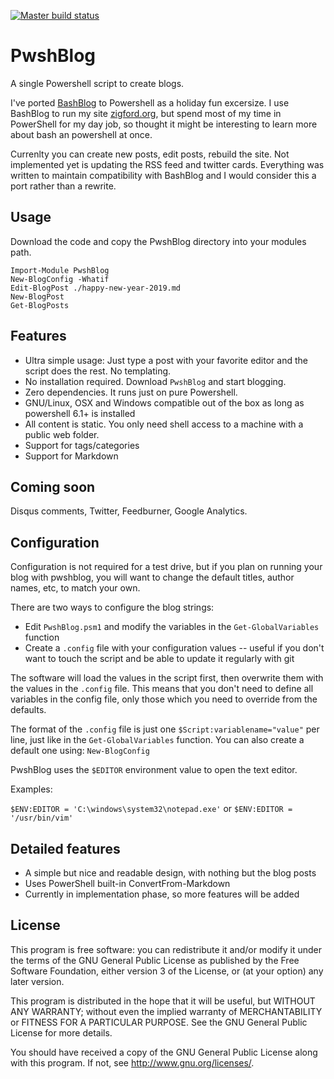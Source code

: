 [![Master build status][appveyor-badge]][appveyor-build]

PwshBlog
========

A single Powershell script to create blogs. 

I've ported [BashBlog](https://github.com/cfenollosa/bashblog) to Powershell as a holiday fun excersize. I use BashBlog to run my site [zigford.org](http://zigford.org), but spend most of my time in PowerShell for my day job, so thought it might be interesting to learn more about bash an powershell at once.

Currenlty you can create new posts, edit posts, rebuild the site. Not implemented yet
is updating the RSS feed and twitter cards. Everything was written to maintain compatibility with BashBlog and I would consider this a port rather than a rewrite.


Usage
-----

Download the code and copy the PwshBlog directory into your modules path.

    Import-Module PwshBlog
    New-BlogConfig -Whatif
    Edit-BlogPost ./happy-new-year-2019.md
    New-BlogPost
    Get-BlogPosts

Features
--------

- Ultra simple usage: Just type a post with your favorite editor and the script does the rest. No templating.
- No installation required. Download `PwshBlog` and start blogging.
- Zero dependencies. It runs just on pure Powershell.
- GNU/Linux, OSX and Windows compatible out of the box as long as powershell 6.1+ is installed
- All content is static. You only need shell access to a machine with a public web folder.
- Support for tags/categories
- Support for Markdown

Coming soon
-----------

Disqus comments, Twitter, Feedburner, Google Analytics.

Configuration
-------------

Configuration is not required for a test drive, but if you plan on running your blog with pwshblog, you will
want to change the default titles, author names, etc, to match your own.

There are two ways to configure the blog strings:

- Edit `PwshBlog.psm1` and modify the variables in the `Get-GlobalVariables` function
- Create a `.config` file with your configuration values -- useful if you don't want to touch the script and be able to update it regularly with git

The software will load the values in the script first, then overwrite them with the values in the `.config` file.
This means that you don't need to define all variables in the config file, only those which you need to override
from the defaults.

The format of the `.config` file is just one `$Script:variablename="value"`
per line, just like in the `Get-GlobalVariables` function.
You can also create a default one using: `New-BlogConfig`

PwshBlog uses the `$EDITOR` environment value to open the text editor.

Examples:

`$ENV:EDITOR = 'C:\windows\system32\notepad.exe'`
or
`$ENV:EDITOR = '/usr/bin/vim'`


Detailed features
-----------------

- A simple but nice and readable design, with nothing but the blog posts
- Uses PowerShell built-in ConvertFrom-Markdown
- Currently in implementation phase, so more features will be added


License
-------

This program is free software: you can redistribute it and/or modify
it under the terms of the GNU General Public License as published by
the Free Software Foundation, either version 3 of the License, or
(at your option) any later version.

This program is distributed in the hope that it will be useful,
but WITHOUT ANY WARRANTY; without even the implied warranty of
MERCHANTABILITY or FITNESS FOR A PARTICULAR PURPOSE.  See the
GNU General Public License for more details.

You should have received a copy of the GNU General Public License
along with this program.  If not, see <http://www.gnu.org/licenses/>.

[appveyor-badge]: https://ci.appveyor.com/api/projects/status/x50f93ji0xons8os/branch/master?svg=true
[appveyor-build]: https://ci.appveyor.com/project/zigford/pwshblog/
